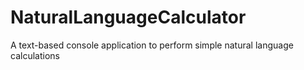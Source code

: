 # NaturalLanguageCalculator
A text-based console application to perform simple natural language calculations
